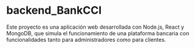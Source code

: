 # backend_BankCCI
Este proyecto es una aplicación web desarrollada con Node.js, React y MongoDB, que simula el funcionamiento de una plataforma bancaria con funcionalidades tanto para administradores como para clientes. 
